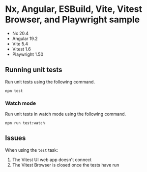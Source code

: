 # Nx, Angular, ESBuild, Vite, Vitest Browser, and Playwright sample

- Nx 20.4
- Angular 19.2
- Vite 5.4
- Vitest 1.6
- Playwright 1.50

## Running unit tests

Run unit tests using the following command.

```shell
npm test
```

### Watch mode

Run unit tests in watch mode using the following command.

```shell
npm run test:watch
```

## Issues

When using the `test` task:

1. The Vitest UI web app doesn't connect
1. The Vitest Browser is closed once the tests have run
